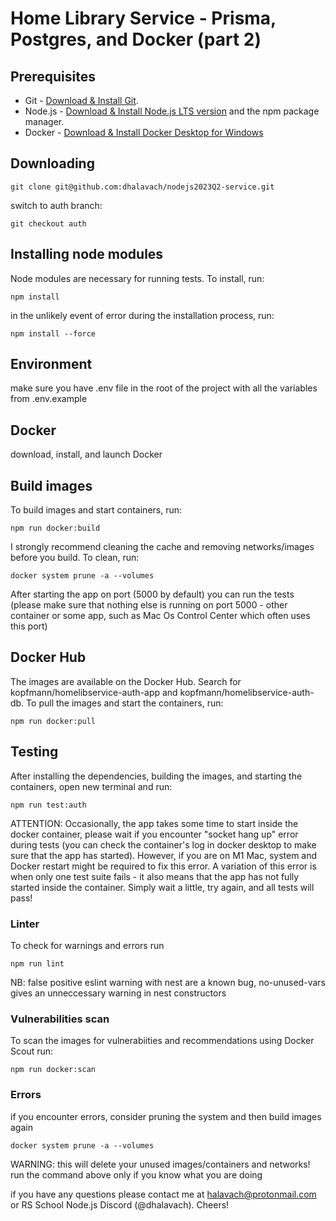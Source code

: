 # Home Library Service - Prisma, Postgres, and Docker (part 2)

## Prerequisites

- Git - [Download & Install Git](https://git-scm.com/downloads).
- Node.js - [Download & Install Node.js LTS version](https://nodejs.org/en/download/) and the npm package manager.
- Docker - [Download & Install Docker Desktop for Windows](https://docs.docker.com/desktop/install/windows-install/)

## Downloading

```
git clone git@github.com:dhalavach/nodejs2023Q2-service.git
```

switch to auth branch:

```
git checkout auth
```

## Installing node modules

Node modules are necessary for running tests. To install, run:

```
npm install
```

in the unlikely event of error during the installation process, run:

```
npm install --force
```

## Environment

make sure you have .env file in the root of the project with all the variables from .env.example

## Docker

download, install, and launch Docker

## Build images

To build images and start containers, run:

```
npm run docker:build
```

I strongly recommend cleaning the cache and removing networks/images before you build. To clean, run:

```
docker system prune -a --volumes
```

After starting the app on port (5000 by default) you can run the tests (please make sure that nothing else is running on port 5000 - other container or some app, such as Mac Os Control Center which often uses this port)

## Docker Hub

The images are available on the Docker Hub. Search for kopfmann/homelibservice-auth-app and kopfmann/homelibservice-auth-db. To pull the images and start the containers, run:

```
npm run docker:pull
```

## Testing

After installing the dependencies, building the images, and starting the containers, open new terminal and run:

```
npm run test:auth
```

ATTENTION: Occasionally, the app takes some time to start inside the docker container, please wait if you encounter "socket hang up" error during tests (you can check the container's log in docker desktop to make sure that the app has started). However, if you are on M1 Mac, system and Docker restart might be required to fix this error. A variation of this error is when only one test suite fails - it also means that the app has not fully started inside the container. Simply wait a little, try again, and all tests will pass!

### Linter

To check for warnings and errors run

```
npm run lint
```

NB: false positive eslint warning with nest are a known bug, no-unused-vars gives an unneccessary warning in nest constructors

### Vulnerabilities scan

To scan the images for vulnerabiities and recommendations using Docker Scout run:

```
npm run docker:scan
```

### Errors

if you encounter errors, consider pruning the system and then build images again

```
docker system prune -a --volumes
```

WARNING: this will delete your unused images/containers and networks! run the command above only if you know what you are doing

if you have any questions please contact me at halavach@protonmail.com or RS School Node.js Discord (@dhalavach). Cheers!
